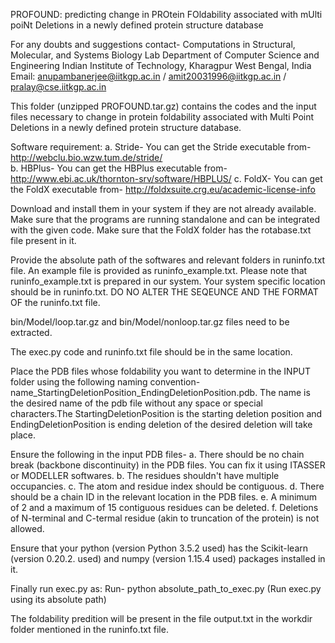 PROFOUND: predicting change in PROtein FOldability associated with mUlti poiNt Deletions in a newly defined protein structure database

For any doubts and suggestions contact-
Computations in Structural, Molecular, and Systems Biology Lab
Department of Computer Science and Engineering
Indian Institute of Technology, Kharagpur
West Bengal, India
Email: anupambanerjee@iitkgp.ac.in / amit20031996@iitkgp.ac.in /  pralay@cse.iitkgp.ac.in



This folder (unzipped PROFOUND.tar.gz) contains the codes and the input files necessary to change in protein foldability associated with Multi Point Deletions in a 
newly defined protein structure database.

Software requirement:
	a.	Stride- You can get the Stride executable from- http://webclu.bio.wzw.tum.de/stride/		
	b.	HBPlus- You can get the HBPlus executable from- http://www.ebi.ac.uk/thornton-srv/software/HBPLUS/
	c.	FoldX- You can get the FoldX executable from- http://foldxsuite.crg.eu/academic-license-info

Download and install them in your system if they are not already available. Make sure that the programs are running standalone and can be integrated with the given code. Make sure that the FoldX folder has the rotabase.txt file present in it.

Provide the absolute path of the softwares and relevant folders in runinfo.txt file. An example file is provided as runinfo_example.txt. 
Please note that runinfo_example.txt is prepared in our system. Your system specific location should be in runinfo.txt.
DO NO ALTER THE SEQEUNCE AND THE FORMAT OF the runinfo.txt file.

bin/Model/loop.tar.gz and bin/Model/nonloop.tar.gz files need to be extracted.

The exec.py code and runinfo.txt file should be in the same location.

Place the PDB files whose foldability you want to determine in the INPUT folder using the following naming convention- name_StartingDeletionPosition_EndingDeletionPosition.pdb.
The name is the desired name of the pdb file without any space or special characters.The StartingDeletionPosition is the starting deletion position and EndingDeletionPosition is ending deletion of the desired deletion will take place.

Ensure the following in the input PDB files-
a. There should be no chain break (backbone discontinuity) in the PDB files. You can fix it using ITASSER or MODELLER softwares.
b. The residues shouldn't have multiple occupancies.
c. The atom and residue index should be contiguous.
d. There should be a chain ID in the relevant location in the PDB files.
e. A minimum of 2 and a maximum of 15 contiguous residues can be deleted.
f. Deletions of N-terminal and C-termal residue (akin to truncation of the protein) is not allowed.

Ensure that your python (version Python 3.5.2 used) has the Scikit-learn (version 0.20.2. used) and numpy (version 1.15.4 used) packages installed in it.

Finally run exec.py as:
Run- python absolute_path_to_exec.py (Run exec.py using its absolute path)

The foldability predition will be present in the file output.txt in the workdir folder mentioned in the runinfo.txt file. 
